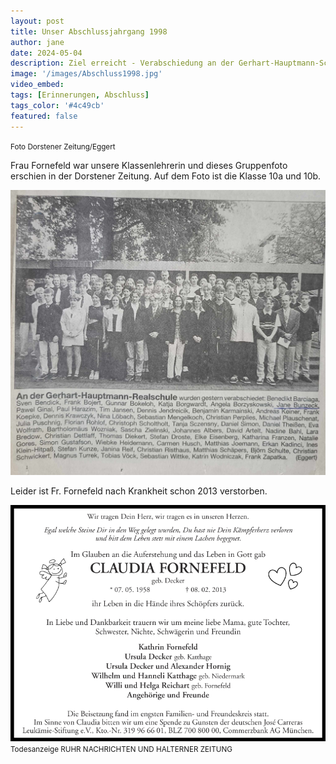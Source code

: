 ```yaml
---
layout: post
title: Unser Abschlussjahrgang 1998
author: jane
date: 2024-05-04
description: Ziel erreicht - Verabschiedung an der Gerhart-Hauptmann-Schule
image: '/images/Abschluss1998.jpg'
video_embed: 
tags: [Erinnerungen, Abschluss]
tags_color: '#4c49cb'
featured: false
---
```

<small> Foto Dorstener Zeitung/Eggert</small>

Frau Fornefeld war unsere Klassenlehrerin und dieses Gruppenfoto erschien in der Dorstener Zeitung. Auf dem Foto ist die Klasse 10a und 10b.

<img src="/images/Abschluss1998Artikel.jpg" loading="lazy" alt="Artikel">

Leider ist Fr. Fornefeld nach Krankheit schon 2013 verstorben.

<img src="/images/fornefeld.jpg" loading="lazy" alt="Todesanzeige">
<small> Todesanzeige RUHR NACHRICHTEN UND HALTERNER ZEITUNG</small>